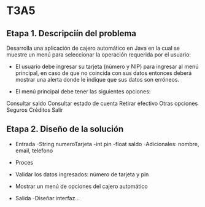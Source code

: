 # T3A5

## Etapa 1.  Descripciín del problema
Desarrolla una aplicación de cajero automático en Java en la cual se muestre un menú para seleccionar la operación requerida por el usuario:

- El usuario debe ingresar su tarjeta (número y NIP) para ingresar al menú principal, en caso de que no coincida con sus datos entonces deberá mostrar una alerta donde le indique que sus datos son erróneos.

- El menú principal debe tener las siguientes opciones:

Consultar saldo
Consultar estado de cuenta
Retirar efectivo
Otras opciones
Seguros
Créditos
Salir

## Etapa 2. Diseño de la solución

- Entrada
 -String numeroTarjeta
 -int pin
 -float saldo
 -Adicionales: nombre, email, telefono

- Proces
- Validar los datos ingresados: número de tarjeta y pin
- Mostrar un menú de opciones del cajero automático

- Salida
-Diseñar interfaz...
